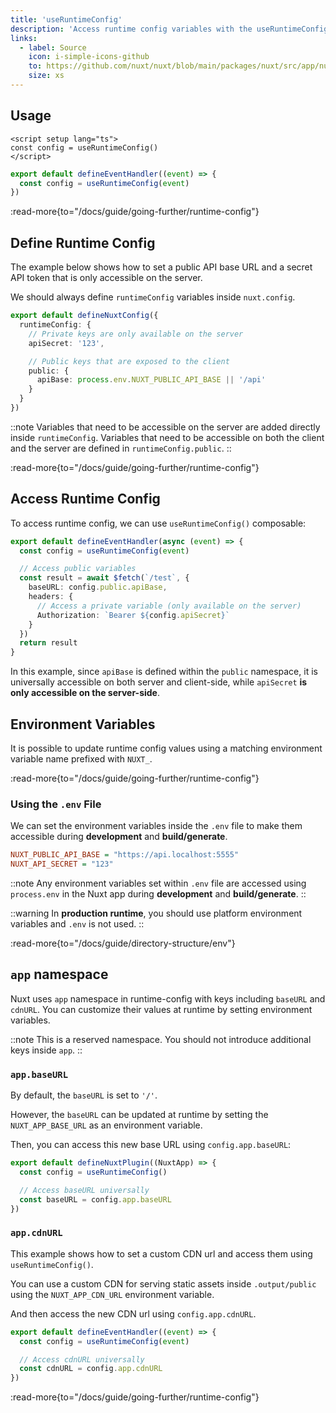 ```yaml
---
title: 'useRuntimeConfig'
description: 'Access runtime config variables with the useRuntimeConfig composable.'
links:
  - label: Source
    icon: i-simple-icons-github
    to: https://github.com/nuxt/nuxt/blob/main/packages/nuxt/src/app/nuxt.ts
    size: xs
---
```


## Usage

```vue [app/app.vue]
<script setup lang="ts">
const config = useRuntimeConfig()
</script>
```

```ts [server/api/foo.ts]
export default defineEventHandler((event) => {
  const config = useRuntimeConfig(event)
})
```

:read-more{to="/docs/guide/going-further/runtime-config"}

## Define Runtime Config

The example below shows how to set a public API base URL and a secret API token that is only accessible on the server.

We should always define `runtimeConfig` variables inside `nuxt.config`.

```ts [nuxt.config.ts]
export default defineNuxtConfig({
  runtimeConfig: {
    // Private keys are only available on the server
    apiSecret: '123',

    // Public keys that are exposed to the client
    public: {
      apiBase: process.env.NUXT_PUBLIC_API_BASE || '/api'
    }
  }
})
```

::note
Variables that need to be accessible on the server are added directly inside `runtimeConfig`. Variables that need to be accessible on both the client and the server are defined in `runtimeConfig.public`.
::

:read-more{to="/docs/guide/going-further/runtime-config"}

## Access Runtime Config

To access runtime config, we can use `useRuntimeConfig()` composable:

```ts [server/api/test.ts]
export default defineEventHandler(async (event) => {
  const config = useRuntimeConfig(event)

  // Access public variables
  const result = await $fetch(`/test`, {
    baseURL: config.public.apiBase,
    headers: {
      // Access a private variable (only available on the server)
      Authorization: `Bearer ${config.apiSecret}`
    }
  })
  return result
}
```

In this example, since `apiBase` is defined within the `public` namespace, it is universally accessible on both server and client-side, while `apiSecret` **is only accessible on the server-side**.

## Environment Variables

It is possible to update runtime config values using a matching environment variable name prefixed with `NUXT_`.

:read-more{to="/docs/guide/going-further/runtime-config"}

### Using the `.env` File

We can set the environment variables inside the `.env` file to make them accessible during **development** and **build/generate**.

```ini [.env]
NUXT_PUBLIC_API_BASE = "https://api.localhost:5555"
NUXT_API_SECRET = "123"
```

::note
Any environment variables set within `.env` file are accessed using `process.env` in the Nuxt app during **development** and **build/generate**.
::

::warning
In **production runtime**, you should use platform environment variables and `.env` is not used.
::

:read-more{to="/docs/guide/directory-structure/env"}

## `app` namespace

Nuxt uses `app` namespace in runtime-config with keys including `baseURL` and `cdnURL`. You can customize their values at runtime by setting environment variables.

::note
This is a reserved namespace. You should not introduce additional keys inside `app`.
::

### `app.baseURL`

By default, the `baseURL` is set to `'/'`.

However, the `baseURL` can be updated at runtime by setting the `NUXT_APP_BASE_URL` as an environment variable.

Then, you can access this new base URL using `config.app.baseURL`:

```ts [/plugins/my-plugin.ts]
export default defineNuxtPlugin((NuxtApp) => {
  const config = useRuntimeConfig()

  // Access baseURL universally
  const baseURL = config.app.baseURL
})
```

### `app.cdnURL`

This example shows how to set a custom CDN url and access them using `useRuntimeConfig()`.

You can use a custom CDN for serving static assets inside `.output/public` using the `NUXT_APP_CDN_URL` environment variable.

And then access the new CDN url using `config.app.cdnURL`.

```ts [server/api/foo.ts]
export default defineEventHandler((event) => {
  const config = useRuntimeConfig(event)

  // Access cdnURL universally
  const cdnURL = config.app.cdnURL
})
```

:read-more{to="/docs/guide/going-further/runtime-config"}
